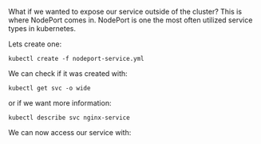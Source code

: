 What if we wanted to expose our service outside of the cluster? This is where NodePort comes in. NodePort is one the most often utilized service types in kubernetes.

Lets create one:

`kubectl create -f nodeport-service.yml`

We can check if it was created with:

`kubectl get svc -o wide`

or if we want more information:

`kubectl describe svc nginx-service`


We can now access our service with: